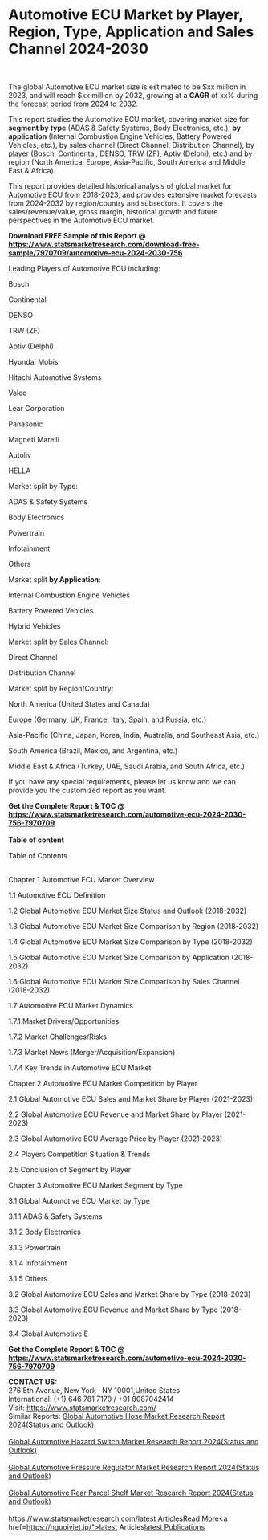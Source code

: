 <h1>Automotive ECU Market by Player, Region, Type, Application and Sales Channel 2024-2030</h1><br/><p>The global Automotive ECU market size is estimated to be $xx million in 2023, and will reach $xx million by 2032, growing at a <strong>CAGR</strong> of xx% during the forecast period from 2024 to 2032.</p><p>This report studies the Automotive ECU market, covering market size for <strong>segment by type</strong> (ADAS & Safety Systems, Body Electronics, etc.), <strong>by application</strong> (Internal Combustion Engine Vehicles, Battery Powered Vehicles, etc.), by sales channel (Direct Channel, Distribution Channel), by player (Bosch, Continental, DENSO, TRW (ZF), Aptiv (Delphi), etc.) and by region (North America, Europe, Asia-Pacific, South America and Middle East & Africa).</p><p>This report provides detailed historical analysis of global market for Automotive ECU from 2018-2023, and provides extensive market forecasts from 2024-2032 by region/country and subsectors. It covers the sales/revenue/value, gross margin, historical growth and future perspectives in the Automotive ECU market.</p><p><strong>Download FREE Sample of this Report @ <a href="https://www.statsmarketresearch.com/download-free-sample/7970709/automotive-ecu-2024-2030-756">https://www.statsmarketresearch.com/download-free-sample/7970709/automotive-ecu-2024-2030-756</a></strong></p><p>Leading Players of Automotive ECU including:</p><p>Bosch</p><p>Continental</p><p>DENSO</p><p>TRW (ZF)</p><p>Aptiv (Delphi)</p><p>Hyundai Mobis</p><p>Hitachi Automotive Systems</p><p>Valeo</p><p>Lear Corporation</p><p>Panasonic</p><p>Magneti Marelli</p><p>Autoliv</p><p>HELLA</p><p>Market split by Type:</p><p>ADAS & Safety Systems</p><p>Body Electronics</p><p>Powertrain</p><p>Infotainment</p><p>Others</p><p>Market split <strong>by Application</strong>:</p><p>Internal Combustion Engine Vehicles</p><p>Battery Powered Vehicles</p><p>Hybrid Vehicles</p><p>Market split by Sales Channel:</p><p>Direct Channel</p><p>Distribution Channel</p><p>Market split by Region/Country:</p><p>North America (United States and Canada)</p><p>Europe (Germany, UK, France, Italy, Spain, and Russia, etc.)</p><p>Asia-Pacific (China, Japan, Korea, India, Australia, and Southeast Asia, etc.)</p><p>South America (Brazil, Mexico, and Argentina, etc.)</p><p>Middle East & Africa (Turkey, UAE, Saudi Arabia, and South Africa, etc.)</p><p>If you have any special requirements, please let us know and we can provide you the customized report as you want.</p><div><b>Get the Complete Report & TOC @ <a href="https://www.statsmarketresearch.com/automotive-ecu-2024-2030-756-7970709">https://www.statsmarketresearch.com/automotive-ecu-2024-2030-756-7970709</a></b></div><br><b>Table of content</b><p>Table of Contents<br />
 
 <br />
 
 Chapter 1 Automotive ECU Market Overview<br />
 
  1.1 Automotive ECU Definition<br />
 
  1.2 Global Automotive ECU Market Size Status and Outlook (2018-2032)<br />
 
  1.3 Global Automotive ECU Market Size Comparison by Region (2018-2032)<br />
 
  1.4 Global Automotive ECU Market Size Comparison by Type (2018-2032)<br />
 
  1.5 Global Automotive ECU Market Size Comparison by Application (2018-2032)<br />
 
  1.6 Global Automotive ECU Market Size Comparison by Sales Channel (2018-2032)<br />
 
  1.7 Automotive ECU Market Dynamics<br />
 
  1.7.1 Market Drivers/Opportunities<br />
 
  1.7.2 Market Challenges/Risks<br />
 
  1.7.3 Market News (Merger/Acquisition/Expansion)<br />
 
  1.7.4 Key Trends in Automotive ECU Market<br />
 
 Chapter 2 Automotive ECU Market Competition by Player<br />
 
  2.1 Global Automotive ECU Sales and Market Share by Player (2021-2023)<br />
 
  2.2 Global Automotive ECU Revenue and Market Share by Player (2021-2023)<br />
 
  2.3 Global Automotive ECU Average Price by Player (2021-2023)<br />
 
  2.4 Players Competition Situation & Trends<br />
 
  2.5 Conclusion of Segment by Player<br />
 
 Chapter 3 Automotive ECU Market Segment by Type<br />
 
  3.1 Global Automotive ECU Market by Type<br />
 
  3.1.1 ADAS & Safety Systems<br />
 
  3.1.2 Body Electronics<br />
 
  3.1.3 Powertrain<br />
 
  3.1.4 Infotainment<br />
 
  3.1.5 Others<br />
 
  3.2 Global Automotive ECU Sales and Market Share by Type (2018-2023)<br />
 
  3.3 Global Automotive ECU Revenue and Market Share by Type (2018-2023)<br />
 
  3.4 Global Automotive E<br><div><b>Get the Complete Report & TOC @ <a href="https://www.statsmarketresearch.com/automotive-ecu-2024-2030-756-7970709">https://www.statsmarketresearch.com/automotive-ecu-2024-2030-756-7970709</a></b></div></p> <b>CONTACT US:</b><br>276 5th Avenue, New York , NY 10001,United States<br>International: (+1) 646 781 7170 / +91 8087042414<br>Visit: <a href="https://www.statsmarketresearch.com/">https://www.statsmarketresearch.com/</a><br>Similar Reports: <a href="https://www.statsmarketresearch.com/automotive-ecu-2024-2030-756-7970709">Global Automotive Hose Market Research Report 2024(Status and Outlook)</a><br/><br/><a href="https://www.statsmarketresearch.com/automotive-ecu-2024-2030-756-7970709">Global Automotive Hazard Switch Market Research Report 2024(Status and Outlook)</a><br/><br/><a href="https://www.statsmarketresearch.com/automotive-ecu-2024-2030-756-7970709">Global Automotive Pressure Regulator Market Research Report 2024(Status and Outlook)</a><br/><br/><a href="https://www.statsmarketresearch.com/automotive-ecu-2024-2030-756-7970709">Global Automotive Rear Parcel Shelf Market Research Report 2024(Status and Outlook)</a><br/><br/><a href="https://gyeongbokgung.com">https://www.statsmarketresearch.com/</a><a href="https://hallyeomaritime.com">latest Articles</a><a href="https://jingwansa.com">Read More</a><a href=https://nguoiviet.jp/">latest Articles</a><a href="https://www.intelmarketresearch.com/">latest Publications</a>